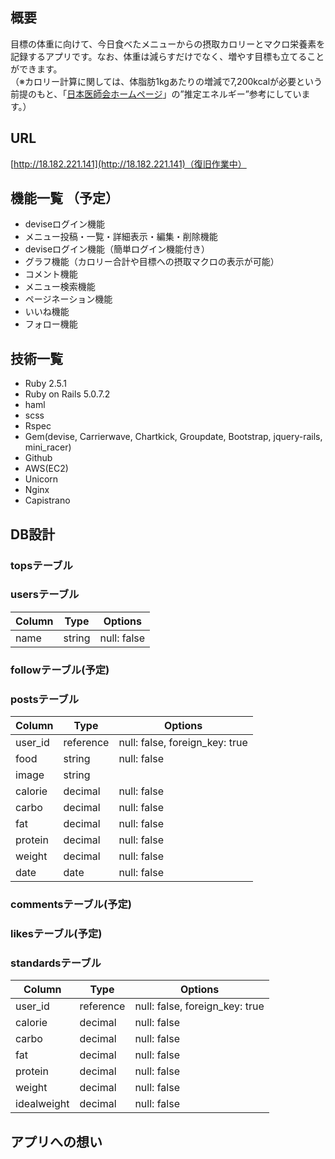 ## 概要
目標の体重に向けて、今日食べたメニューからの摂取カロリーとマクロ栄養素を記録するアプリです。なお、体重は減らすだけでなく、増やす目標も立てることができます。  
（※カロリー計算に関しては、体脂肪1kgあたりの増減で7,200kcalが必要という前提のもと、「[日本医師会ホームページ](https://www.med.or.jp/forest/health/eat/01.html)」の”推定エネルギー”参考にしています。）

## URL  
[http://18.182.221.141](http://18.182.221.141)（復旧作業中）

## 機能一覧 （予定）
- deviseログイン機能  
- メニュー投稿・一覧・詳細表示・編集・削除機能  
- deviseログイン機能（簡単ログイン機能付き）  
- グラフ機能（カロリー合計や目標への摂取マクロの表示が可能）  
- コメント機能  
- メニュー検索機能  
- ページネーション機能  
- いいね機能  
- フォロー機能  

## 技術一覧
- Ruby 2.5.1  
- Ruby on Rails 5.0.7.2  
- haml  
- scss  
- Rspec  
- Gem(devise, Carrierwave, Chartkick, Groupdate, Bootstrap, jquery-rails, mini_racer)  
- Github  
- AWS(EC2) 
- Unicorn  
- Nginx  
- Capistrano

## DB設計
### topsテーブル  
### usersテーブル  
|Column|Type|Options|
|------|----|-------|
|name|string|null: false|
### followテーブル(予定)  
### postsテーブル  
|Column|Type|Options|
|------|----|-------|
|user_id|reference|null: false, foreign_key: true|
|food|string|null: false|
|image|string||
|calorie|decimal|null: false|
|carbo|decimal|null: false|
|fat|decimal|null: false|
|protein|decimal|null: false|
|weight|decimal|null: false|
|date|date|null: false|
### commentsテーブル(予定)  
### likesテーブル(予定)  
### standardsテーブル  
|Column|Type|Options|
|------|----|-------|
|user_id|reference|null: false, foreign_key: true|
|calorie|decimal|null: false|
|carbo|decimal|null: false|
|fat|decimal|null: false|
|protein|decimal|null: false|
|weight|decimal|null: false|
|idealweight|decimal|null: false|

## アプリへの想い
